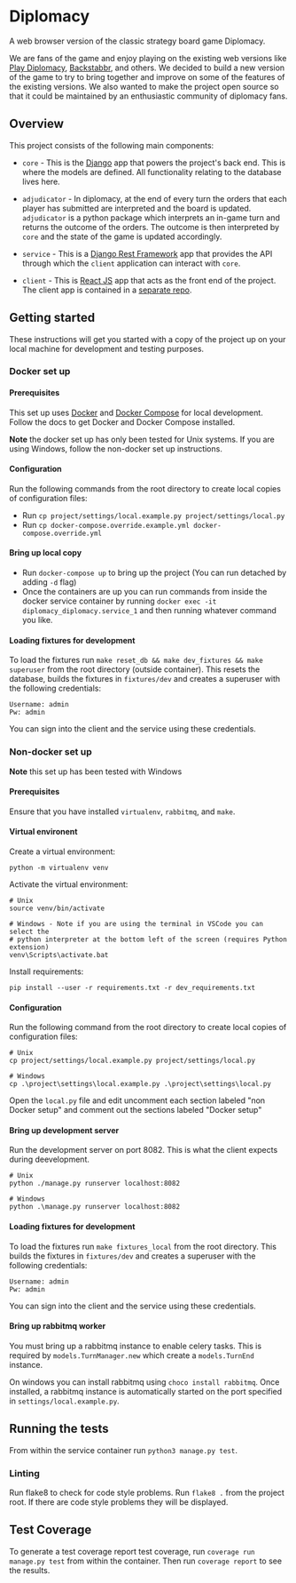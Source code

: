 # Diplomacy

A web browser version of the classic strategy board game Diplomacy.

We are fans of the game and enjoy playing on the
existing web versions like [Play Diplomacy][play diplomacy],
[Backstabbr][backstabbr], and others. We decided to build a new
version of the game to try to bring together and improve on some of the
features of the existing versions. We also wanted to make the project open
source so that it could be maintained by an enthusiastic community of diplomacy
fans.

## Overview

This project consists of the following main components:

- `core` - This is the [Django][django] app that powers the project's back end.
  This is where the models are defined. All functionality relating to the
  database lives here.

- `adjudicator` - In diplomacy, at the end of every turn the orders that each
  player has submitted are interpreted and the board is updated. `adjudicator`
  is a python package which interprets an in-game turn and returns the outcome
  of the orders. The outcome is then interpreted by `core` and the state of the
  game is updated accordingly.

- `service` - This is a [Django Rest Framework][drf] app that provides the API
  through which the `client` application can interact with `core`.

- `client` - This is [React JS][reactjs] app that acts as the front end of the
  project. The client app is contained in a [separate repo][client].

## Getting started

These instructions will get you started with a copy of the project up on your
local machine for development and testing purposes.

### Docker set up

#### Prerequisites

This set up uses [Docker][docker] and [Docker Compose][docker-compose] for local
development. Follow the docs to get Docker and Docker Compose installed.

**Note** the docker set up has only been tested for Unix systems. If you are using Windows, follow the non-docker set up instructions.

#### Configuration

Run the following commands from the root directory to create local copies of
configuration files:

- Run `cp project/settings/local.example.py project/settings/local.py`
- Run `cp docker-compose.override.example.yml docker-compose.override.yml`

#### Bring up local copy

- Run `docker-compose up` to bring up the project (You can run detached by
  adding `-d` flag)
- Once the containers are up you can run commands from inside the docker
  service container by running `docker exec -it diplomacy_diplomacy.service_1`
  and then running whatever command you like.

#### Loading fixtures for development

To load the fixtures run `make reset_db && make dev_fixtures && make superuser` from the root directory
(outside container). This resets the database, builds the fixtures in
`fixtures/dev` and creates a superuser with the following credentials:

```
Username: admin
Pw: admin
```

You can sign into the client and the service using these credentials.

### Non-docker set up

**Note** this set up has been tested with Windows

#### Prerequisites

Ensure that you have installed `virtualenv`, `rabbitmq`, and `make`.

#### Virtual environent

Create a virtual environment:

```
python -m virtualenv venv
```

Activate the virtual environment:

```
# Unix
source venv/bin/activate

# Windows - Note if you are using the terminal in VSCode you can select the
# python interpreter at the bottom left of the screen (requires Python extension)
venv\Scripts\activate.bat
```

Install requirements:

```
pip install --user -r requirements.txt -r dev_requirements.txt
```

#### Configuration

Run the following command from the root directory to create local copies of
configuration files:

```
# Unix
cp project/settings/local.example.py project/settings/local.py

# Windows
cp .\project\settings\local.example.py .\project\settings\local.py
```

Open the `local.py` file and edit uncomment each section labeled "non Docker setup" and comment out the sections labeled "Docker setup"

#### Bring up development server

Run the development server on port 8082. This is what the client expects during deevelopment.

```
# Unix
python ./manage.py runserver localhost:8082

# Windows
python .\manage.py runserver localhost:8082
```

#### Loading fixtures for development

To load the fixtures run `make fixtures_local` from the root directory. This builds the fixtures in
`fixtures/dev` and creates a superuser with the following credentials:

```
Username: admin
Pw: admin
```

You can sign into the client and the service using these credentials.

#### Bring up rabbitmq worker

You must bring up a rabbitmq instance to enable celery tasks. This is required by
`models.TurnManager.new` which create a `models.TurnEnd` instance.

On windows you can install rabbitmq using `choco install rabbitmq`. Once installed, a rabbitmq instance is automatically started on the port specified in `settings/local.example.py`.

## Running the tests

From within the service container run `python3 manage.py test`.

### Linting

Run flake8 to check for code style problems. Run `flake8 .` from the project
root. If there are code style problems they will be displayed.

## Test Coverage

To generate a test coverage report test coverage, run `coverage run manage.py test` from within the container. Then run `coverage report` to see the results.

[play diplomacy]: https://www.playdiplomacy.com/
[backstabbr]: https://www.backstabbr.com/
[django]: https://www.djangoproject.com/
[drf]: https://www.django-rest-framework.org/
[reactjs]: https://www.reactjs.org/
[client]: https://www.github.com/samjhayes/diplomacy-client/
[docker]: https://docs.docker.com/
[docker-compose]: https://docs.docker.com/compose/
